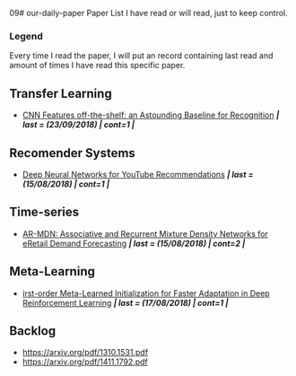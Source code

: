 09# our-daily-paper
Paper List I have read or will read, just to keep control.

### Legend
 Every time I read the paper, I will put an record containing last read and amount of times I have read this specific paper.

 ## Transfer Learning

 * [CNN Features off-the-shelf: an Astounding Baseline for Recognition](https://arxiv.org/pdf/1403.6382.pdf) ***| last = (23/09/2018) | cont=1 |***

## Recomender Systems

* [Deep Neural Networks for YouTube Recommendations](https://static.googleusercontent.com/media/research.google.com/pt-BR//pubs/archive/45530.pdf) ***| last = (15/08/2018) | cont=1 |***

## Time-series

* [AR-MDN: Associative and Recurrent Mixture Density
Networks for eRetail Demand Forecasting](https://arxiv.org/pdf/1803.03800.pdf) ***| last = (15/08/2018) | cont=2 |***

## Meta-Learning

* [irst-order Meta-Learned Initialization for Faster
Adaptation in Deep Reinforcement Learning](https://www.andrew.cmu.edu/user/abhijatb/assets/Deep_RL_project.pdf) ***| last = (17/08/2018) | cont=1 |***

## Backlog


* https://arxiv.org/pdf/1310.1531.pdf
* https://arxiv.org/pdf/1411.1792.pdf
 
